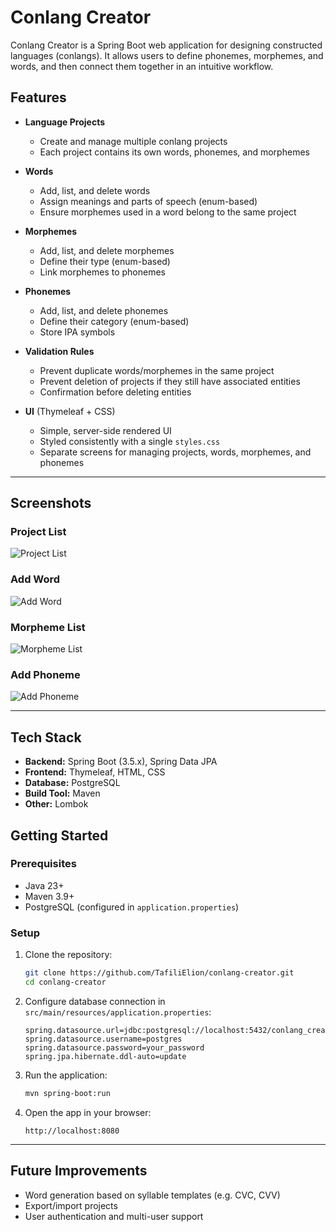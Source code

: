 
# Conlang Creator

Conlang Creator is a Spring Boot web application for designing constructed languages (conlangs).
It allows users to define phonemes, morphemes, and words, and then connect them together in an intuitive workflow.

## Features

- **Language Projects**
  - Create and manage multiple conlang projects
  - Each project contains its own words, phonemes, and morphemes

- **Words**
  - Add, list, and delete words
  - Assign meanings and parts of speech (enum-based)
  - Ensure morphemes used in a word belong to the same project

- **Morphemes**
  - Add, list, and delete morphemes
  - Define their type (enum-based)
  - Link morphemes to phonemes

- **Phonemes**
  - Add, list, and delete phonemes
  - Define their category (enum-based)
  - Store IPA symbols

- **Validation Rules**
  - Prevent duplicate words/morphemes in the same project
  - Prevent deletion of projects if they still have associated entities
  - Confirmation before deleting entities

- **UI** (Thymeleaf + CSS)
  - Simple, server-side rendered UI
  - Styled consistently with a single `styles.css`
  - Separate screens for managing projects, words, morphemes, and phonemes

---

## Screenshots

### Project List
![Project List](docs/project_list.png)

### Add Word
![Add Word](docs/add_word.png)

### Morpheme List
![Morpheme List](docs/morpheme_list.png)

### Add Phoneme
![Add Phoneme](docs/add_phoneme.png)

---

## Tech Stack

- **Backend:** Spring Boot (3.5.x), Spring Data JPA
- **Frontend:** Thymeleaf, HTML, CSS
- **Database:** PostgreSQL
- **Build Tool:** Maven
- **Other:** Lombok

## Getting Started

### Prerequisites

- Java 23+
- Maven 3.9+
- PostgreSQL (configured in `application.properties`)

### Setup

1. Clone the repository:
   ```bash
   git clone https://github.com/TafiliElion/conlang-creator.git
   cd conlang-creator
   ```

2. Configure database connection in `src/main/resources/application.properties`:
   ```properties
   spring.datasource.url=jdbc:postgresql://localhost:5432/conlang_creator
   spring.datasource.username=postgres
   spring.datasource.password=your_password
   spring.jpa.hibernate.ddl-auto=update
   ```

3. Run the application:
   ```bash
   mvn spring-boot:run
   ```

4. Open the app in your browser:
   ```
   http://localhost:8080
   ```

---

## Future Improvements

- Word generation based on syllable templates (e.g. CVC, CVV)
- Export/import projects
- User authentication and multi-user support
